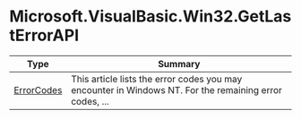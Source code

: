 ﻿
# Microsoft.VisualBasic.Win32.GetLastErrorAPI

|Type|Summary|
|----|-------|
|<a href="#" onClick="load('/docs/Microsoft.VisualBasic.Win32.GetLastErrorAPI/ErrorCodes.md')">ErrorCodes</a>|This article lists the error codes you may encounter in Windows NT. For the remaining error codes,  ...|

